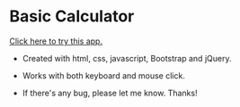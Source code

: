 # Basic Calculator

[Click here to try this app.](https://aka-joe.github.io/simple-calculator/)

* Created with html, css, javascript, Bootstrap and jQuery.

* Works with both keyboard and mouse click.

* If there's any bug, please let me know. Thanks!
